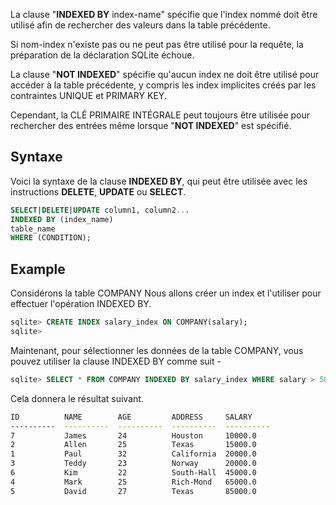 La clause "**INDEXED BY** index-name" spécifie que l'index nommé doit être utilisé afin de rechercher des valeurs dans la table précédente.

Si nom-index n'existe pas ou ne peut pas être utilisé pour la requête, la préparation de la déclaration SQLite échoue.

La clause "**NOT INDEXED**" spécifie qu'aucun index ne doit être utilisé pour accéder à la table précédente, y compris les index implicites créés par les contraintes UNIQUE et PRIMARY KEY.

Cependant, la CLÉ PRIMAIRE INTÉGRALE peut toujours être utilisée pour rechercher des entrées même lorsque "**NOT INDEXED**" est spécifié.

## Syntaxe

Voici la syntaxe de la clause **INDEXED BY**, qui peut être utilisée avec les instructions **DELETE**, **UPDATE** ou **SELECT**.

```sql
SELECT|DELETE|UPDATE column1, column2...
INDEXED BY (index_name)
table_name
WHERE (CONDITION);
```

## Example

Considérons la table COMPANY Nous allons créer un index et l'utiliser pour effectuer l'opération INDEXED BY.

```sql
sqlite> CREATE INDEX salary_index ON COMPANY(salary);
sqlite>
```

Maintenant, pour sélectionner les données de la table COMPANY, vous pouvez utiliser la clause INDEXED BY comme suit -

```sql
sqlite> SELECT * FROM COMPANY INDEXED BY salary_index WHERE salary > 5000;
```

Cela donnera le résultat suivant.

```bash
ID          NAME        AGE         ADDRESS     SALARY
----------  ----------  ----------  ----------  ----------
7           James       24          Houston     10000.0
2           Allen       25          Texas       15000.0
1           Paul        32          California  20000.0
3           Teddy       23          Norway      20000.0
6           Kim         22          South-Hall  45000.0
4           Mark        25          Rich-Mond   65000.0
5           David       27          Texas       85000.0
```